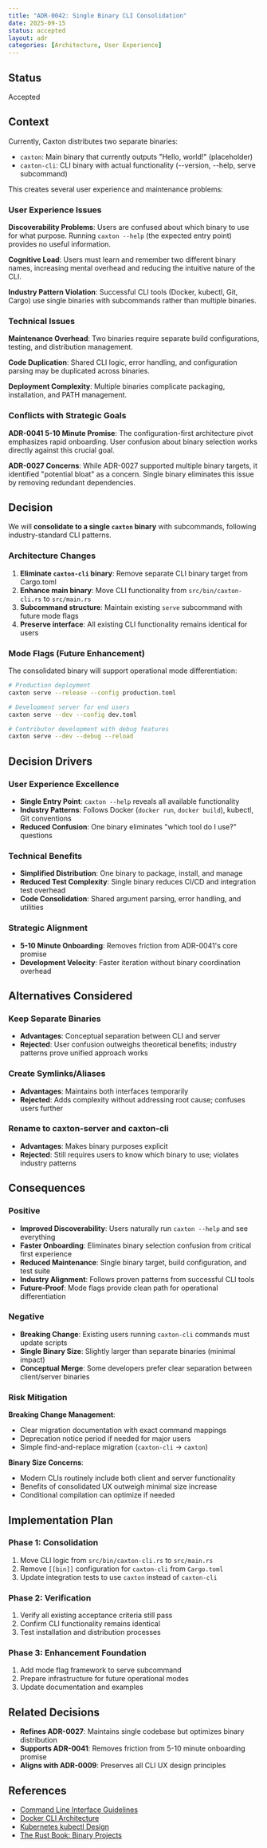 ```yaml
---
title: "ADR-0042: Single Binary CLI Consolidation"
date: 2025-09-15
status: accepted
layout: adr
categories: [Architecture, User Experience]
---
```


## Status

Accepted

## Context

Currently, Caxton distributes two separate binaries:

- `caxton`: Main binary that currently outputs "Hello, world!" (placeholder)
- `caxton-cli`: CLI binary with actual functionality (--version, --help, serve subcommand)

This creates several user experience and maintenance problems:

### User Experience Issues

**Discoverability Problems**: Users are confused about which binary to use for what purpose. Running `caxton --help` (the expected entry point) provides no useful information.

**Cognitive Load**: Users must learn and remember two different binary names, increasing mental overhead and reducing the intuitive nature of the CLI.

**Industry Pattern Violation**: Successful CLI tools (Docker, kubectl, Git, Cargo) use single binaries with subcommands rather than multiple binaries.

### Technical Issues

**Maintenance Overhead**: Two binaries require separate build configurations, testing, and distribution management.

**Code Duplication**: Shared CLI logic, error handling, and configuration parsing may be duplicated across binaries.

**Deployment Complexity**: Multiple binaries complicate packaging, installation, and PATH management.

### Conflicts with Strategic Goals

**ADR-0041 5-10 Minute Promise**: The configuration-first architecture pivot emphasizes rapid onboarding. User confusion about binary selection works directly against this crucial goal.

**ADR-0027 Concerns**: While ADR-0027 supported multiple binary targets, it identified "potential bloat" as a concern. Single binary eliminates this issue by removing redundant dependencies.

## Decision

We will **consolidate to a single `caxton` binary** with subcommands, following industry-standard CLI patterns.

### Architecture Changes

1. **Eliminate `caxton-cli` binary**: Remove separate CLI binary target from Cargo.toml
2. **Enhance main binary**: Move CLI functionality from `src/bin/caxton-cli.rs` to `src/main.rs`
3. **Subcommand structure**: Maintain existing `serve` subcommand with future mode flags
4. **Preserve interface**: All existing CLI functionality remains identical for users

### Mode Flags (Future Enhancement)

The consolidated binary will support operational mode differentiation:

```bash
# Production deployment
caxton serve --release --config production.toml

# Development server for end users
caxton serve --dev --config dev.toml

# Contributor development with debug features
caxton serve --dev --debug --reload
```

## Decision Drivers

### User Experience Excellence

- **Single Entry Point**: `caxton --help` reveals all available functionality
- **Industry Patterns**: Follows Docker (`docker run`, `docker build`), kubectl, Git conventions
- **Reduced Confusion**: One binary eliminates "which tool do I use?" questions

### Technical Benefits

- **Simplified Distribution**: One binary to package, install, and manage
- **Reduced Test Complexity**: Single binary reduces CI/CD and integration test overhead
- **Code Consolidation**: Shared argument parsing, error handling, and utilities

### Strategic Alignment

- **5-10 Minute Onboarding**: Removes friction from ADR-0041's core promise
- **Development Velocity**: Faster iteration without binary coordination overhead

## Alternatives Considered

### Keep Separate Binaries

- **Advantages**: Conceptual separation between CLI and server
- **Rejected**: User confusion outweighs theoretical benefits; industry patterns prove unified approach works

### Create Symlinks/Aliases

- **Advantages**: Maintains both interfaces temporarily
- **Rejected**: Adds complexity without addressing root cause; confuses users further

### Rename to caxton-server and caxton-cli

- **Advantages**: Makes binary purposes explicit
- **Rejected**: Still requires users to know which binary to use; violates industry patterns

## Consequences

### Positive

- **Improved Discoverability**: Users naturally run `caxton --help` and see everything
- **Faster Onboarding**: Eliminates binary selection confusion from critical first experience
- **Reduced Maintenance**: Single binary target, build configuration, and test suite
- **Industry Alignment**: Follows proven patterns from successful CLI tools
- **Future-Proof**: Mode flags provide clean path for operational differentiation

### Negative

- **Breaking Change**: Existing users running `caxton-cli` commands must update scripts
- **Single Binary Size**: Slightly larger than separate binaries (minimal impact)
- **Conceptual Merge**: Some developers prefer clear separation between client/server binaries

### Risk Mitigation

**Breaking Change Management**:

- Clear migration documentation with exact command mappings
- Deprecation notice period if needed for major users
- Simple find-and-replace migration (`caxton-cli` → `caxton`)

**Binary Size Concerns**:

- Modern CLIs routinely include both client and server functionality
- Benefits of consolidated UX outweigh minimal size increase
- Conditional compilation can optimize if needed

## Implementation Plan

### Phase 1: Consolidation

1. Move CLI logic from `src/bin/caxton-cli.rs` to `src/main.rs`
2. Remove `[[bin]]` configuration for `caxton-cli` from `Cargo.toml`
3. Update integration tests to use `caxton` instead of `caxton-cli`

### Phase 2: Verification

1. Verify all existing acceptance criteria still pass
2. Confirm CLI functionality remains identical
3. Test installation and distribution processes

### Phase 3: Enhancement Foundation

1. Add mode flag framework to serve subcommand
2. Prepare infrastructure for future operational modes
3. Update documentation and examples

## Related Decisions

- **Refines ADR-0027**: Maintains single codebase but optimizes binary distribution
- **Supports ADR-0041**: Removes friction from 5-10 minute onboarding promise
- **Aligns with ADR-0009**: Preserves all CLI UX design principles

## References

- [Command Line Interface Guidelines](https://clig.dev/)
- [Docker CLI Architecture](https://docs.docker.com/engine/reference/commandline/cli/)
- [Kubernetes kubectl Design](https://kubernetes.io/docs/reference/kubectl/)
- [The Rust Book: Binary Projects](https://doc.rust-lang.org/book/ch12-00-an-io-project.html)

